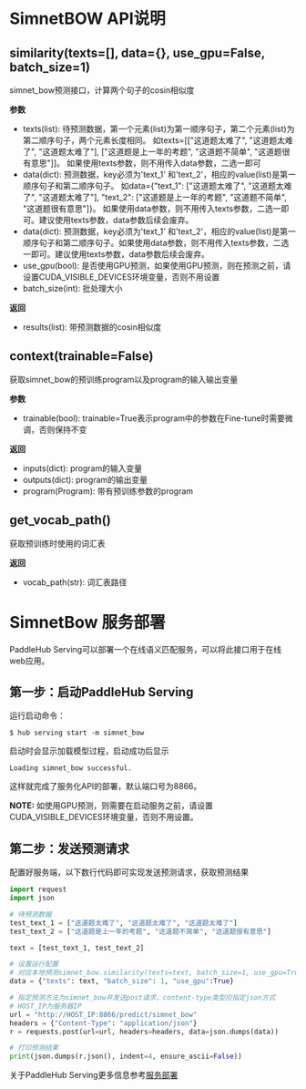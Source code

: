 # SimnetBOW API说明

## similarity(texts=[], data={}, use_gpu=False, batch_size=1)

simnet_bow预测接口，计算两个句子的cosin相似度

**参数**

* texts(list): 待预测数据，第一个元素(list)为第一顺序句子，第二个元素(list)为第二顺序句子，两个元素长度相同。
如texts=[["这道题太难了", "这道题太难了", "这道题太难了"], ["这道题是上一年的考题", "这道题不简单", "这道题很有意思"]]。
如果使用texts参数，则不用传入data参数，二选一即可
* data(dict): 预测数据，key必须为'text_1' 和'text_2'，相应的value(list)是第一顺序句子和第二顺序句子。
如data={"text_1": ["这道题太难了", "这道题太难了", "这道题太难了"], "text_2": ["这道题是上一年的考题", "这道题不简单", "这道题很有意思"]}。
如果使用data参数，则不用传入texts参数，二选一即可。建议使用texts参数，data参数后续会废弃。
* data(dict): 预测数据，key必须为'text_1' 和'text_2'，相应的value(list)是第一顺序句子和第二顺序句子。如果使用data参数，则不用传入texts参数，二选一即可。建议使用texts参数，data参数后续会废弃。
* use_gpu(bool): 是否使用GPU预测，如果使用GPU预测，则在预测之前，请设置CUDA_VISIBLE_DEVICES环境变量，否则不用设置
* batch_size(int): 批处理大小

**返回**

* results(list): 带预测数据的cosin相似度

## context(trainable=False)

获取simnet_bow的预训练program以及program的输入输出变量

**参数**

* trainable(bool): trainable=True表示program中的参数在Fine-tune时需要微调，否则保持不变

**返回**

* inputs(dict): program的输入变量
* outputs(dict): program的输出变量
* program(Program): 带有预训练参数的program

## get_vocab_path()

获取预训练时使用的词汇表

**返回**

* vocab_path(str): 词汇表路径

# SimnetBow 服务部署

PaddleHub Serving可以部署一个在线语义匹配服务，可以将此接口用于在线web应用。

## 第一步：启动PaddleHub Serving

运行启动命令：
```shell
$ hub serving start -m simnet_bow  
```

启动时会显示加载模型过程，启动成功后显示
```shell
Loading simnet_bow successful.
```

这样就完成了服务化API的部署，默认端口号为8866。

**NOTE:** 如使用GPU预测，则需要在启动服务之前，请设置CUDA_VISIBLE_DEVICES环境变量，否则不用设置。

## 第二步：发送预测请求

配置好服务端，以下数行代码即可实现发送预测请求，获取预测结果

```python
import request
import json

# 待预测数据
test_text_1 = ["这道题太难了", "这道题太难了", "这道题太难了"]
test_text_2 = ["这道题是上一年的考题", "这道题不简单", "这道题很有意思"]

text = [test_text_1, test_text_2]

# 设置运行配置
# 对应本地预测simnet_bow.similarity(texts=text, batch_size=1, use_gpu=True)
data = {"texts": text, "batch_size": 1, "use_gpu":True}

# 指定预测方法为simnet_bow并发送post请求，content-type类型应指定json方式
# HOST_IP为服务器IP
url = "http://HOST_IP:8866/predict/simnet_bow"
headers = {"Content-Type": "application/json"}
r = requests.post(url=url, headers=headers, data=json.dumps(data))

# 打印预测结果
print(json.dumps(r.json(), indent=4, ensure_ascii=False))
```

关于PaddleHub Serving更多信息参考[服务部署](https://github.com/PaddlePaddle/PaddleHub/blob/release/v1.6/docs/tutorial/serving.md)

